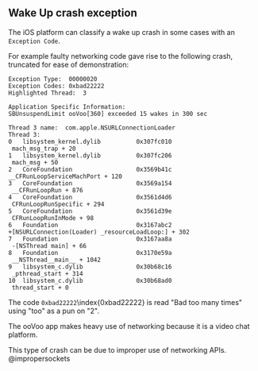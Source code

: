 ## Wake Up crash exception

The iOS platform can classify a wake up crash in some cases with an `Exception Code`.  

For example faulty networking code gave rise to the following crash, truncated for ease of demonstration:

```
Exception Type:  00000020
Exception Codes: 0xbad22222
Highlighted Thread:  3

Application Specific Information:
SBUnsuspendLimit ooVoo[360] exceeded 15 wakes in 300 sec

Thread 3 name:  com.apple.NSURLConnectionLoader
Thread 3:
0   libsystem_kernel.dylib          0x307fc010
 mach_msg_trap + 20
1   libsystem_kernel.dylib          0x307fc206
 mach_msg + 50
2   CoreFoundation                  0x3569b41c
__CFRunLoopServiceMachPort + 120
3   CoreFoundation                  0x3569a154
 __CFRunLoopRun + 876
4   CoreFoundation                  0x3561d4d6
 CFRunLoopRunSpecific + 294
5   CoreFoundation                  0x3561d39e
 CFRunLoopRunInMode + 98
6   Foundation                      0x3167abc2
+[NSURLConnection(Loader) _resourceLoadLoop:] + 302
7   Foundation                      0x3167aa8a
 -[NSThread main] + 66
8   Foundation                      0x3170e59a
 __NSThread__main__ + 1042
9   libsystem_c.dylib               0x30b68c16
 _pthread_start + 314
10  libsystem_c.dylib               0x30b68ad0
 thread_start + 0
```

The code `0xbad22222`\index{0xbad22222} is read "Bad too many times" using "too" as a pun on "2".

The ooVoo app makes heavy use of networking because it is a video chat platform.

This type of crash can be due to improper use of networking APIs. @impropersockets
